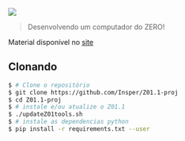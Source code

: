 [![](icon-elementos.png)](https://insper.github.io/Z01.1/)

> Desenvolvendo um computador do ZERO!

Material disponível no [site](https://insper.github.io/Z01.1/)

## Clonando

``` bash
$ # Clone o repositório
$ git clone https://github.com/Insper/Z01.1-proj
$ cd Z01.1-proj
$ # instale e/ou atualize o Z01.1
$ ./updateZ01tools.sh
$ # instale as dependencias python
$ pip install -r requirements.txt --user
```

